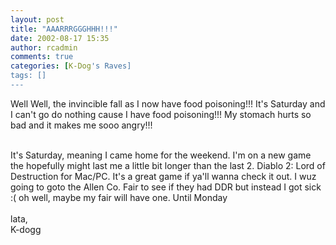 ```yaml
---
layout: post
title: "AAARRRGGGHHH!!!"
date: 2002-08-17 15:35
author: rcadmin
comments: true
categories: [K-Dog's Raves]
tags: []
---
```

Well Well, the invincible fall as I now have food poisoning!!! It's Saturday and I can't go do nothing cause I have food poisoning!!! My stomach hurts so bad and it makes me sooo angry!!!
<br />

<br />
It's Saturday, meaning I came home for the weekend. I'm on a new game the hopefully might last me a little bit longer than the last 2. Diablo 2: Lord of Destruction for Mac/PC. It's a great game if ya'll wanna check it out. I wuz going to goto the Allen Co. Fair to see if they had DDR but instead I got sick :( oh well, maybe my fair will have one. Until Monday
<br />

<br />
lata,
<br />
K-dogg
